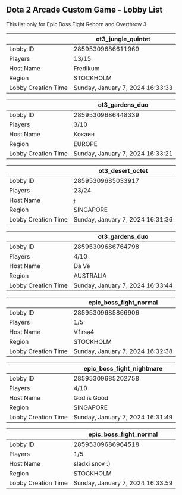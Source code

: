 ## Dota 2 Arcade Custom Game - Lobby List

This list only for Epic Boss Fight Reborn and Overthrow 3

|  | ot3_jungle_quintet |
| ------ | ------ |
| Lobby ID | 28595309686611969 |
| Players | 13/15 |
| Host Name | Fredikum |
| Region | STOCKHOLM |
| Lobby Creation Time | Sunday, January 7, 2024 16:33:33 |


|  | ot3_gardens_duo |
| ------ | ------ |
| Lobby ID | 28595309686448339 |
| Players | 3/10 |
| Host Name | Кокаин |
| Region | EUROPE |
| Lobby Creation Time | Sunday, January 7, 2024 16:33:21 |


|  | ot3_desert_octet |
| ------ | ------ |
| Lobby ID | 28595309685033917 |
| Players | 23/24 |
| Host Name |  |
| Region | SINGAPORE |
| Lobby Creation Time | Sunday, January 7, 2024 16:31:36 |


|  | ot3_gardens_duo |
| ------ | ------ |
| Lobby ID | 28595309686764798 |
| Players | 4/10 |
| Host Name | Da Ve |
| Region | AUSTRALIA |
| Lobby Creation Time | Sunday, January 7, 2024 16:33:44 |


|  | epic_boss_fight_normal |
| ------ | ------ |
| Lobby ID | 28595309685866906 |
| Players | 1/5 |
| Host Name | V1rsa4 |
| Region | STOCKHOLM |
| Lobby Creation Time | Sunday, January 7, 2024 16:32:38 |


|  | epic_boss_fight_nightmare |
| ------ | ------ |
| Lobby ID | 28595309685202758 |
| Players | 4/10 |
| Host Name | God is Good |
| Region | SINGAPORE |
| Lobby Creation Time | Sunday, January 7, 2024 16:31:49 |


|  | epic_boss_fight_normal |
| ------ | ------ |
| Lobby ID | 28595309686964518 |
| Players | 1/5 |
| Host Name | sladki snov :) |
| Region | STOCKHOLM |
| Lobby Creation Time | Sunday, January 7, 2024 16:33:59 |


